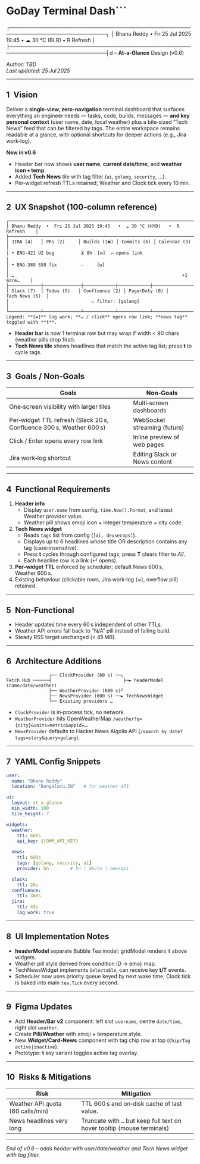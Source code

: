 # GoDay Terminal Dash```
┌────────────────────────────────────────────────────────────────────────────┐
│ Bhanu Reddy  •  Fri 25 Jul 2025 19:45   •  ☁ 30 °C (BLR)   •  R Refresh    │
├────────────────────────────────────────────────────────────────────────────┤d – **At‑a‑Glance** Design (v0.6)

*Author: TBD*\
*Last updated: 25 Jul 2025*

---

## 1 Vision

Deliver a **single‑view, zero‑navigation** terminal dashboard that surfaces everything an engineer needs — tasks, code, builds, messages — **and key personal context** (user name, date, local weather) plus a bite‑sized “Tech News” feed that can be filtered by tags. The entire workspace remains readable at a glance, with optional shortcuts for deeper actions (e.g., Jira work‑log).

**New in v0.6**

- Header bar now shows **user name**, **current date/time**, and **weather icon + temp**.
- Added **Tech News** tile with tag filter (`ai`, `golang`, `security`, …).
- Per‑widget refresh TTLs retained; Weather and Clock tick every 10 min.

---

## 2 UX Snapshot (100‑column reference)

```
┌────────────────────────────────────────────────────────────────────────────┐
│ Bhanu Reddy  •  Fri 25 Jul 2025 19:45   •  ☁ 30 °C (HYD)   •  R Refresh    │
├────────────────────────────────────────────────────────────────────────────┤
│ JIRA (4)   │ PRs (2)     │ Builds (1❌) │ Commits (6) │ Calendar (3)     │
│ • ENG‑421 UI bug          ⏳ 8h  [w]  ↵ opens link                           │
│ • ENG‑389 SSO fix         —     [w]                                         │
│ …                                                               +1 more…    │
├────────────┼──────────────┼────────────┼────────────┼──────────────────────┤
│ Slack (7)  │ Todos (5)   │ Confluence (2) │ PagerDuty (0) │ Tech News (5)  │
│                               ↳ filter: [golang]                           │
└────────────┴──────────────┴────────────┴────────────┴──────────────────────┘
Legend: **[w]** log work; **↵ / click** opens row link; **news tag** toggled with **t**.
```

- **Header bar** is now 1 terminal row but may wrap if width < 90 chars (weather pills drop first).
- **Tech News tile** shows headlines that match the active tag list; press **t** to cycle tags.

---

## 3 Goals / Non‑Goals

| Goals                                                                | Non‑Goals                     |
| -------------------------------------------------------------------- | ----------------------------- |
| One‑screen visibility with larger tiles                              | Multi‑screen dashboards       |
| Per‑widget TTL refresh (Slack 20 s, Confluence 300 s, Weather 600 s) | WebSocket streaming (future)  |
| Click / Enter opens every row link                                   | Inline preview of web pages   |
| Jira work‑log shortcut                                               | Editing Slack or News content |

---

## 4 Functional Requirements

1. **Header info**
   - Display `user.name` from config, `time.Now().Format`, and latest Weather provider value.
   - Weather pill shows emoji icon + integer temperature + city code.
2. **Tech News widget**
   - Reads `tags` list from config (`[ai, devsecops]`).
   - Displays up to 6 headlines whose title OR description contains any tag (case‑insensitive).
   - Press **t** cycles through configured tags; press **T** clears filter to *All*.
   - Each headline row is a link (↵ opens).
3. **Per‑widget TTL** enforced by scheduler; default News 600 s, Weather 600 s.
4. Existing behaviour (clickable rows, Jira work‑log `[w]`, overflow pill) retained.

---

## 5 Non‑Functional

- Header updates time every 60 s independent of other TTLs.
- Weather API errors fall back to “N/A” pill instead of failing build.
- Steady RSS target unchanged (< 45 MB).

---

## 6 Architecture Additions

```
                ┌── ClockProvider (60 s) ──┐
Fetch Hub ──────┤                           ├─► headerModel (name/date/weather)
                ├── WeatherProvider (600 s)┘
                ├── NewsProvider (600 s) ──► TechNewsWidget
                └── Existing providers …
```

- `ClockProvider` is in‑process tick, no network.
- `WeatherProvider` hits OpenWeatherMap `/weather?q={city}&units=metric&appid=…`.
- `NewsProvider` defaults to Hacker News Algolia API (`/search_by_date?tags=story&query=golang`).

---

## 7 YAML Config Snippets

```yaml
user:
  name: "Bhanu Reddy"
  location: "Bengaluru,IN"   # for weather API

ui:
  layout: at_a_glance
  min_width: 100
  tile_height: 7

widgets:
  weather:
    ttl: 600s
    api_key: ${OWM_API_KEY}

  news:
    ttl: 600s
    tags: [golang, security, ai]
    provider: hn        # hn | devto | newsapi

  slack:
    ttl: 20s
  confluence:
    ttl: 300s
  jira:
    ttl: 45s
    log_work: true
```

---

## 8 UI Implementation Notes

- **headerModel** separate Bubble Tea model; gridModel renders it above widgets.
- Weather pill style derived from condition ID → emoji map.
- TechNewsWidget implements `Selectable`, can receive key **t/T** events.
- Scheduler now uses priority queue keyed by next wake time; Clock tick is baked into main `tea.Tick` every second.

---

## 9 Figma Updates

- Add **Header/Bar v2** component: left slot `username`, centre `date/time`, right slot `weather`.
- Create **Pill/Weather** with emoji + temperature style.
- New **Widget/Card‑News** component with tag chip row at top (`Chip/Tag active|inactive`).
- Prototype: **t** key variant toggles active tag overlay.

---

## 10 Risks & Mitigations

| Risk                             | Mitigation                                                              |
| -------------------------------- | ----------------------------------------------------------------------- |
| Weather API quota (60 calls/min) | TTL 600 s and on‑disk cache of last value.                              |
| News headlines very long         | Truncate with `…` but keep full text on hover tooltip (mouse terminals) |

---

*End of v0.6 – adds header with user/date/weather and Tech News widget with tag filter.*

